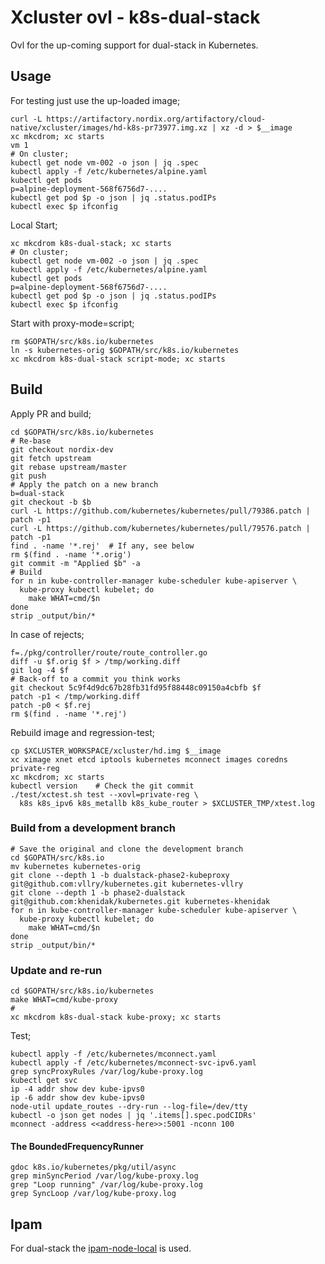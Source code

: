 # Xcluster ovl - k8s-dual-stack

Ovl for the up-coming support for dual-stack in Kubernetes.

## Usage

For testing just use the up-loaded image;
```
curl -L https://artifactory.nordix.org/artifactory/cloud-native/xcluster/images/hd-k8s-pr73977.img.xz | xz -d > $__image
xc mkcdrom; xc starts
vm 1
# On cluster;
kubectl get node vm-002 -o json | jq .spec
kubectl apply -f /etc/kubernetes/alpine.yaml
kubectl get pods
p=alpine-deployment-568f6756d7-....
kubectl get pod $p -o json | jq .status.podIPs
kubectl exec $p ifconfig
```

Local Start;
```
xc mkcdrom k8s-dual-stack; xc starts
# On cluster;
kubectl get node vm-002 -o json | jq .spec
kubectl apply -f /etc/kubernetes/alpine.yaml
kubectl get pods
p=alpine-deployment-568f6756d7-....
kubectl get pod $p -o json | jq .status.podIPs
kubectl exec $p ifconfig
```

Start with proxy-mode=script;
```
rm $GOPATH/src/k8s.io/kubernetes
ln -s kubernetes-orig $GOPATH/src/k8s.io/kubernetes
xc mkcdrom k8s-dual-stack script-mode; xc starts
```


## Build

Apply PR and build;
```
cd $GOPATH/src/k8s.io/kubernetes
# Re-base
git checkout nordix-dev
git fetch upstream
git rebase upstream/master
git push
# Apply the patch on a new branch
b=dual-stack
git checkout -b $b
curl -L https://github.com/kubernetes/kubernetes/pull/79386.patch | patch -p1
curl -L https://github.com/kubernetes/kubernetes/pull/79576.patch | patch -p1
find . -name '*.rej'  # If any, see below
rm $(find . -name '*.orig')
git commit -m "Applied $b" -a
# Build
for n in kube-controller-manager kube-scheduler kube-apiserver \
  kube-proxy kubectl kubelet; do
    make WHAT=cmd/$n
done
strip _output/bin/*
```

In case of rejects;
```
f=./pkg/controller/route/route_controller.go
diff -u $f.orig $f > /tmp/working.diff
git log -4 $f
# Back-off to a commit you think works
git checkout 5c9f4d9dc67b28fb31fd95f88448c09150a4cbfb $f
patch -p1 < /tmp/working.diff
patch -p0 < $f.rej
rm $(find . -name '*.rej')
```

Rebuild image and regression-test;
```
cp $XCLUSTER_WORKSPACE/xcluster/hd.img $__image
xc ximage xnet etcd iptools kubernetes mconnect images coredns private-reg
xc mkcdrom; xc starts
kubectl version    # Check the git commit
./test/xctest.sh test --xovl=private-reg \
  k8s k8s_ipv6 k8s_metallb k8s_kube_router > $XCLUSTER_TMP/xtest.log
```

### Build from a development branch

```
# Save the original and clone the development branch
cd $GOPATH/src/k8s.io
mv kubernetes kubernetes-orig
git clone --depth 1 -b dualstack-phase2-kubeproxy git@github.com:vllry/kubernetes.git kubernetes-vllry
git clone --depth 1 -b phase2-dualstack git@github.com:khenidak/kubernetes.git kubernetes-khenidak
for n in kube-controller-manager kube-scheduler kube-apiserver \
  kube-proxy kubectl kubelet; do
    make WHAT=cmd/$n
done
strip _output/bin/*
```

### Update and re-run

```
cd $GOPATH/src/k8s.io/kubernetes
make WHAT=cmd/kube-proxy
#
xc mkcdrom k8s-dual-stack kube-proxy; xc starts
```

Test;
```
kubectl apply -f /etc/kubernetes/mconnect.yaml
kubectl apply -f /etc/kubernetes/mconnect-svc-ipv6.yaml
grep syncProxyRules /var/log/kube-proxy.log
kubectl get svc
ip -4 addr show dev kube-ipvs0
ip -6 addr show dev kube-ipvs0
node-util update_routes --dry-run --log-file=/dev/tty
kubectl -o json get nodes | jq '.items[].spec.podCIDRs'
mconnect -address <<address-here>>:5001 -nconn 100
```

#### The BoundedFrequencyRunner

```
gdoc k8s.io/kubernetes/pkg/util/async
grep minSyncPeriod /var/log/kube-proxy.log
grep "Loop running" /var/log/kube-proxy.log
grep SyncLoop /var/log/kube-proxy.log
```


## Ipam

For dual-stack the
[ipam-node-local](https://github.com/Nordix/ipam-node-local) is used.

